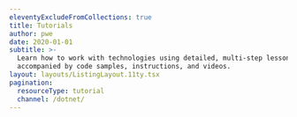 ```yaml
---
eleventyExcludeFromCollections: true
title: Tutorials
author: pwe
date: 2020-01-01
subtitle: >-
  Learn how to work with technologies using detailed, multi-step lessons
  accompanied by code samples, instructions, and videos.
layout: layouts/ListingLayout.11ty.tsx
pagination:
  resourceType: tutorial
  channel: /dotnet/
---
```

